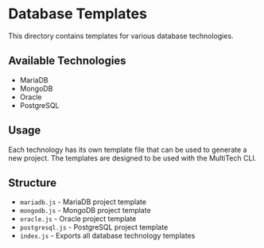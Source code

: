 # Database Templates

This directory contains templates for various database technologies.

## Available Technologies

- MariaDB
- MongoDB
- Oracle
- PostgreSQL

## Usage

Each technology has its own template file that can be used to generate a new project. The templates are designed to be used with the MultiTech CLI.

## Structure

- `mariadb.js` - MariaDB project template
- `mongodb.js` - MongoDB project template
- `oracle.js` - Oracle project template
- `postgresql.js` - PostgreSQL project template
- `index.js` - Exports all database technology templates 